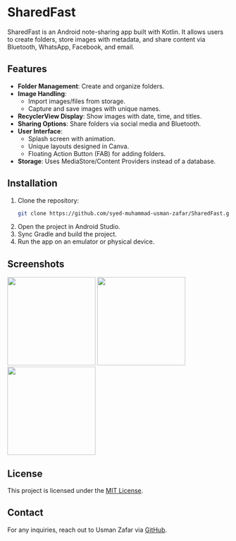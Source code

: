 # SharedFast

SharedFast is an Android note-sharing app built with Kotlin. It allows users to create folders, store images with metadata, and share content via Bluetooth, WhatsApp, Facebook, and email.

## Features

- **Folder Management**: Create and organize folders.
- **Image Handling**:
  - Import images/files from storage.
  - Capture and save images with unique names.
- **RecyclerView Display**: Show images with date, time, and titles.
- **Sharing Options**: Share folders via social media and Bluetooth.
- **User Interface**:
  - Splash screen with animation.
  - Unique layouts designed in Canva.
  - Floating Action Button (FAB) for adding folders.
- **Storage**: Uses MediaStore/Content Providers instead of a database.

## Installation

1. Clone the repository:
   ```sh
   git clone https://github.com/syed-muhammad-usman-zafar/SharedFast.git
   ```
2. Open the project in Android Studio.
3. Sync Gradle and build the project.
4. Run the app on an emulator or physical device.

## Screenshots

<img src="https://github.com/user-attachments/assets/d21ee783-5acd-41e5-b57f-53a2d8290c14" width="200">
<img src="https://github.com/user-attachments/assets/f9fbe112-41dc-4f40-bd77-2232c873689e" width="200">
<img src="https://github.com/user-attachments/assets/fa140bf0-b23a-4e61-be84-4664fcb6ace8" width="200">





## License
This project is licensed under the [MIT License](LICENSE).

## Contact
For any inquiries, reach out to Usman Zafar via [GitHub](https://github.com/syed-muhammad-usman-zafar).
